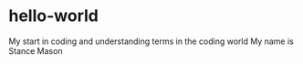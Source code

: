 # hello-world
My start in coding and understanding terms in the coding world
My name is Stance Mason
